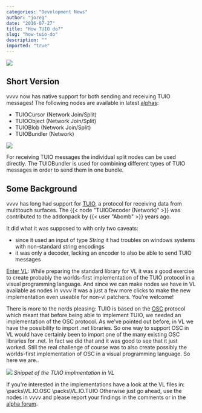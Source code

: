 ```yaml
---
categories: "Development News"
author: "joreg"
date: "2016-07-27"
title: "How TUIO do?"
slug: "how-tuio-do"
description: ""
imported: "true"
---
```



![](tuio_logo_0.png)

## Short Version
vvvv now has native support for both sending and receiving TUIO messages!
The following nodes are available in latest [alphas](https://vvvv.org/downloads/previews):
* TUIOCursor (Network Join/Split)
* TUIOObject (Network Join/Split)
* TUIOBlob (Network Join/Split)
* TUIOBundler (Network)

![](tuio.gif) 

For receiving TUIO messages the individual split nodes can be used directly. The TUIOBundler is used for combining different types of TUIO messages in order to send them in one bundle. 

## Some Background
vvvv has long had support for [TUIO](http://tuio.org), a protocol for receiving data from multitouch surfaces. The {{< node "TUIODecoder (Network)" >}}  was contributed to the addonpack by {{< user "Abomb" >}} years ago. 

It did what it was supposed to with only two caveats: 
* since it used an input of type *String* it had troubles on windows systems with non-standard string encodings
* it was only a decoder, lacking an encoder to also be able to send TUIO messages

[Enter VL](https://betadocs.vvvv.org/using-vvvv/vl.html): While preparing the standard library for VL it was a good exercise to create probably the worlds-first implementation of the TUIO protocol in a visual programming language. And since we can make nodes we have in VL available as nodes in vvvv it was a just a few more clicks to make the new implementation even useable for non-vl patchers. You're welcome!

There is more to the nerds pleasing: TUIO is based on the [OSC](http://opensoundcontrol.org) protocol which meant that before being able to implement TUIO, we needed an implementation of the OSC protocol. As we've pointed out before, in VL we have the possibility to import .net libraries. So one way to support OSC in VL would have certainly been to import one of the many existing OSC libraries for .net. In fact we did that and it was good to see that it just worked. Still the real challenge of course was to also create possibly the worlds-first implementation of OSC in a visual programming language. So here we are..

![](tuio-vl.png)
*Snippet of the TUIO implmentation in VL*

If you're interested in the implementations have a look at the VL files in:
 \packs\VL.IO.OSC
 \packs\VL.IO.TUIO
Otherwise just go ahead, use the nodes in vvvv and please report your findings in the comments or in the [alpha forum](https://discourse.vvvv.org).


